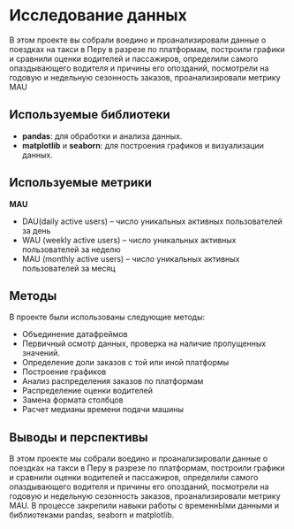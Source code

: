 # Исследование данных

В этом проекте вы собрали воедино и проанализировали данные о поездках на такси в Перу в разрезе по платформам, построили графики и сравнили оценки водителей и пассажиров, определили самого опаздывающего водителя и причины его опозданий, посмотрели на годовую и недельную сезонность заказов, проанализировали метрику MAU

## Используемые библиотеки
- **pandas**: для обработки и анализа данных.
- **matplotlib** и **seaborn**: для построения графиков и визуализации данных.

## Используемые метрики 
**MAU**
- DAU(daily active users) – число уникальных активных пользователей за день
- WAU (weekly active users) – число уникальных активных пользователей за неделю
- MAU (monthly active users) – число уникальных активных пользователей за месяц

## Методы
В проекте были использованы следующие методы:

- Объединение датафреймов
- Первичный осмотр данных, проверка на наличие пропущенных значений.
- Определение доли заказов с той или иной платформы
- Построение графиков
- Анализ распределения заказов по платформам
- Распределение оценки водителей
- Замена формата столбцов
- Расчет медианы времени подачи машины

## Выводы и перспективы
В этом проекте мы собрали воедино и проанализировали данные о поездках на такси в Перу в разрезе по платформам, построили графики и сравнили оценки водителей и пассажиров, определили самого опаздывающего водителя и причины его опозданий, посмотрели на годовую и недельную сезонность заказов, проанализировали метрику MAU. В процессе закрепили навыки работы с временнЫми данными и библиотеками pandas, seaborn и matplotlib.
